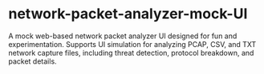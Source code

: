 # network-packet-analyzer-mock-UI
A mock web-based network packet analyzer UI designed for fun and experimentation. Supports UI simulation for analyzing PCAP, CSV, and TXT network capture files, including threat detection, protocol breakdown, and packet details.

